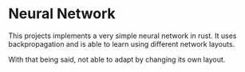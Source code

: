 # Neural Network

This projects implements a very simple neural network in rust. It uses backpropagation and is able to learn using different network layouts.

With that being said, not able to adapt by changing its own layout.
